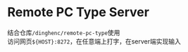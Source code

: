# Remote PC Type Server
结合仓库`/dinghenc/remote-pc-type`使用  
访问网页`${HOST}:8272`，在任意端上打字，在server端实现输入  
